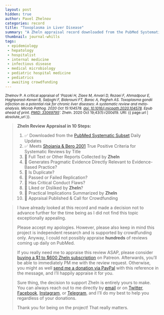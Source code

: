 ```yaml
---
layout: post
hidden: true
author: Pavel Zhelnov
categories: record
title: "Toxoplasma in Liver Disease"
summary: "A Zheln appraisal record downloaded from the PubMed Systematic Subset daily updates."
thumbnail: journal-whills
tags:
 - epidemiology
 - hepatology
 - hospitalist
 - internal medicine
 - infectious disease
 - medical microbiology
 - pediatric hospital medicine
 - pediatrics
 - awaiting crowdfunding
---
```


<small id="citation">Zhelnov P. A critical appraisal of _‘Pazoki H, Ziaee M, Anvari D, Rezaei F, Ahmadpour E, Haghparast-Kenari B, Saljoghi F, Biderouni FT, Barac A, Pagheh AS. Toxoplasma gondii infection as a potential risk for chronic liver diseases: A systematic review and meta- analysis. Microb Pathog. 2020 Oct 15:104578. [doi: 10.1016/j.micpath.2020.104578](https://doi.org/10.1016/j.micpath.2020.104578). Epub ahead of print. [PMID: 33069795](https://pubmed.gov/33069795)’._ Zheln. 2020 Oct 19;43(1):r200d19. URI: {{ page.url | absolute_url }}.</small>

> **Zheln Review Appraisal in 10 Steps:**
>
> 1. ✅ Downloaded from the [PubMed Systematic Subset](https://github.com/p1m-ortho/qs-global-ortho-search-queries/blob/global-sr-query/README.md) Daily Updates
> 2. ✅ Meets [Shojania & Bero 2001](https://www.researchgate.net/publication/11820967_Taking_Advantage_of_the_Explosion_of_Systematic_Reviews_An_Efficient_MEDLINE_Search_Strategy) True Positive Criteria for Systematic Reviews by Title
> 3. 🔄 Full Text or Other Reports Collected by **Zheln**
> 4. 🔄 Generates Pragmatic Evidence Directly Relevant to Evidence-Based Practice?
> 5. 🔄 Is Duplicate?
> 6. 🔄 Passed or Failed Replication?
> 7. 🔄 Has Critical Conduct Flaws?
> 8. 🔄 Liked or Disliked by **Zheln**?
> 9. 🔄 Practical Implications Summarized by **Zheln**
> 10. 🔄 Appraisal Published & Call for Crowdfunding

> I have already looked at this record and made a decision not to advance further for the time being as I did not find this topic exceptionally appealing.
>
> Please accept my apologies. However, please also keep in mind this project is independent research and is supported by crowdfunding only. Anyway, I could not possibly appraise **hundreds** of reviews coming up daily on PubMed.
> 
> If you really need me to appraise this review ASAP, please consider [buying a $1 to $600 Zheln subscription](https://patreon.com/zheln) on Patreon. Afterwards, you’ll be able to immediately PM me with the review request. Otherwise, you might as well [send me a donation via PayPal](https://paypal.me/pjelnov) with this reference in the message, and I’ll happily appraise it for you.
> 
> Sure thing, the decision to support Zheln is entirely yours to make. You can always reach out to me directly by [email](mailto:pavel@zheln.com) or on [Twitter](https://twitter.com/drzhelnov), [Facebook](https://facebook.com/drzhelnov), [Instagram](https://instagram.com/igzheln), or [Telegram](https://t.me/drzhelnov), and I’ll do my best to help you regardless of your donations.
> 
> Thank you for being on the project! That really matters.
